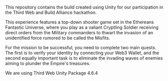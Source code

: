 This repository contains the build created using Unity for our participation in the Third Web and Build Alliance hackathon.

This experience features a top-down shooter game set in the Ethereans Fantastic Universe, where you play as a valiant Cryptling Soldier receiving direct orders from the Military commanders to thwart the invasion of an unidentified force rumored to be called the Misfits.

For the mission to be successful, you need to complete two main quests. The first is to verify your identity by connecting your Web3 Wallet, and the second equally important task is to eliminate the invading waves of enemies aiming to plunder the Empire's treasures.

We are using Third Web Unity Package 4.6.4

